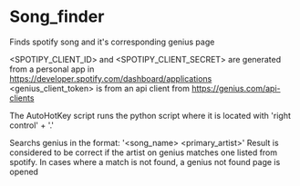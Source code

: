 # Song_finder
Finds spotify song and it's corresponding genius page

<SPOTIPY_CLIENT_ID> and <SPOTIPY_CLIENT_SECRET> are generated from a personal app in https://developer.spotify.com/dashboard/applications 
<genius_client_token> is from an api client from https://genius.com/api-clients

The AutoHotKey script runs the python script where it is located with 'right control' + '.'

Searchs genius in the format: '<song_name> <primary_artist>'
Result is considered to be correct if the artist on genius matches one listed from spotify.
In cases where a match is not found, a genius not found page is opened
